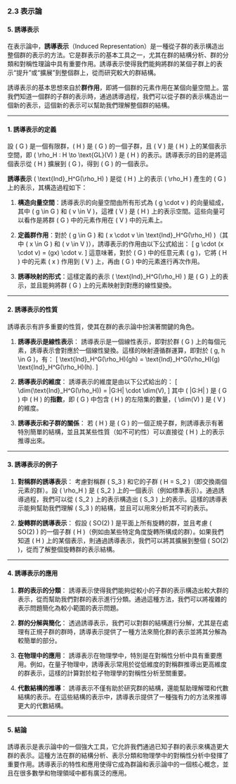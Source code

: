 ### 2.3 表示論
#### 5. 誘導表示

在表示論中，**誘導表示**（Induced Representation）是一種從子群的表示構造出整個群的表示的方法。它是群表示的基本工具之一，尤其在群的結構分析、群的分類和對稱性理論中具有重要作用。誘導表示使得我們能夠將群的某個子群上的表示“提升”或“擴展”到整個群上，從而研究較大的群結構。

誘導表示的基本思想來自於**群作用**，即將一個群的元素作用在某個向量空間上。當我們知道一個群的子群的表示時，通過誘導過程，我們可以從子群的表示構造出一個新的表示，這個新的表示可以幫助我們理解整個群的結構。

---

#### 1. 誘導表示的定義

設 \( G \) 是一個有限群，\( H \) 是 \( G \) 的一個子群，且 \( V \) 是 \( H \) 上的某個表示空間，即 \( \rho_H : H \to \text{GL}(V) \) 是 \( H \) 的表示。誘導表示的目的是將這個表示從 \( H \) 擴展到 \( G \)，得到 \( G \) 的一個表示。

**誘導表示** \( \text{Ind}_H^G(\rho_H) \) 是從 \( H \) 上的表示 \( \rho_H \) 產生的 \( G \) 上的表示，其構造過程如下：

1. **構造向量空間**：誘導表示的向量空間由所有形式為 \( g \cdot v \) 的向量組成，其中 \( g \in G \) 和 \( v \in V \)，這裡 \( V \) 是 \( H \) 上的表示空間。這些向量可以看作是將群 \( G \) 中的元素作用在 \( V \) 中的元素上。

2. **定義群作用**：對於 \( g \in G \) 和 \( x \cdot v \in \text{Ind}_H^G(\rho_H) \)（其中 \( x \in G \) 和 \( v \in V \)），誘導表示的作用由以下公式給出：
   \[
   g \cdot (x \cdot v) = (gx) \cdot v.
   \]
   這意味著，對於 \( G \) 中的任意元素 \( g \)，它將 \( H \) 中的元素 \( x \) 作用到 \( V \) 上，再由 \( G \) 中的元素進行再次作用。

3. **誘導映射的形式**：這樣定義的表示 \( \text{Ind}_H^G(\rho_H) \) 是 \( G \) 上的表示，並且能夠將群 \( G \) 上的元素映射到對應的線性變換。

---

#### 2. 誘導表示的性質

誘導表示有許多重要的性質，使其在群的表示論中扮演著關鍵的角色。

1. **誘導表示是線性表示**：
   誘導表示是一個線性表示，即對於群 \( G \) 上的每個元素，誘導表示會對應於一個線性變換。這樣的映射遵循群運算，即對於 \( g, h \in G \)，有：
   \[
   \text{Ind}_H^G(\rho_H)(gh) = \text{Ind}_H^G(\rho_H)(g) \text{Ind}_H^G(\rho_H)(h).
   \]

2. **誘導表示的維度**：
   誘導表示的維度是由以下公式給出的：
   \[
   \dim(\text{Ind}_H^G(\rho_H)) = |G:H| \cdot \dim(V),
   \]
   其中 \( |G:H| \) 是 \( G \) 中 \( H \) 的**指數**，即 \( G \) 中包含 \( H \) 的左陪集的數量，\( \dim(V) \) 是 \( V \) 的維度。

3. **誘導表示和子群的關係**：
   若 \( H \) 是 \( G \) 的一個正規子群，則誘導表示有著特別簡單的結構，並且其某些性質（如不可約性）可以直接從 \( H \) 上的表示推導出來。

---

#### 3. 誘導表示的例子

1. **對稱群的誘導表示**：
   考慮對稱群 \( S_3 \) 和它的子群 \( H = S_2 \)（即交換兩個元素的群）。設 \( \rho_H \) 是 \( S_2 \) 上的一個表示（例如標準表示）。通過誘導過程，我們可以從 \( S_2 \) 上的表示構造出 \( S_3 \) 上的表示。這樣的誘導表示能夠幫助我們理解 \( S_3 \) 的結構，並且可以用來分析其不可約表示。

2. **旋轉群的誘導表示**：
   假設 \( SO(2) \) 是平面上所有旋轉的群，並且考慮 \( SO(2) \) 的一個子群 \( H \)（例如由某些特定角度旋轉所構成的群）。如果我們知道 \( H \) 上的某個表示，則通過誘導表示，我們可以將其擴展到整個 \( SO(2) \)，從而了解整個旋轉群的表示結構。

---

#### 4. 誘導表示的應用

1. **群的表示的分類**：
   誘導表示使得我們能夠從較小的子群的表示構造出較大群的表示，從而幫助我們對群的表示進行分類。通過這種方法，我們可以將複雜的表示問題簡化為較小範圍的表示問題。

2. **群的分解與簡化**：
   透過誘導表示，我們可以對群的結構進行分解，尤其是在處理有正規子群的群時，誘導表示提供了一種方法來簡化群的表示並將其分解為較簡單的部分。

3. **在物理中的應用**：
   誘導表示在物理學中，特別是在對稱性分析中具有重要應用。例如，在量子物理中，誘導表示常用於從低維度的對稱群推導出更高維度的群表示，這樣的計算對於粒子物理學的對稱性分析至關重要。

4. **代數結構的推導**：
   誘導表示不僅有助於研究群的結構，還能幫助理解環和代數結構的表示。在這些結構的表示中，誘導表示提供了一種強有力的方法來推導更大的代數結構。

---

#### 5. 結論

誘導表示是表示論中的一個強大工具，它允許我們通過已知子群的表示來構造更大群的表示。這種方法在群的結構分析、表示分類和物理學中的對稱性分析中發揮了重要作用。誘導表示的特性和應用使得它成為群論和表示論中的一個核心概念，並且在很多數學和物理領域中都有廣泛的應用。